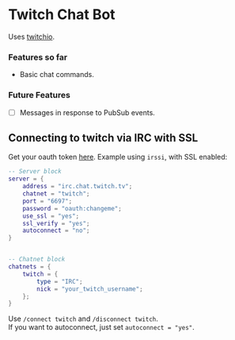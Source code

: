 
# Twitch Chat Bot

Uses [twitchio](https://pypi.org/project/twitchio/).  


### Features so far
* Basic chat commands.


### Future Features
* [ ] Messages in response to PubSub events.


## Connecting to twitch via IRC with SSL
Get your oauth token [here](https://twitchapps.com/tmi/).
Example using `irssi`, with SSL enabled:
```lua
-- Server block
server = {
    address = "irc.chat.twitch.tv";
    chatnet = "twitch";
    port = "6697";
    password = "oauth:changeme";
    use_ssl = "yes";
    ssl_verify = "yes";
    autoconnect = "no";
}


-- Chatnet block
chatnets = {
    twitch = {
        type = "IRC";
        nick = "your_twitch_username";
    };
}

```
Use `/connect twitch` and `/disconnect twitch`.  
If you want to autoconnect, just set `autoconnect = "yes"`.
